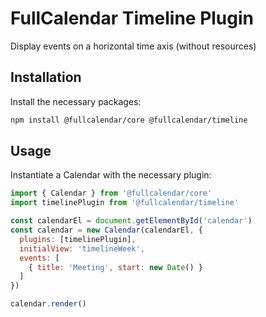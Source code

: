 
# FullCalendar Timeline Plugin

Display events on a horizontal time axis (without resources)

## Installation

Install the necessary packages:

```sh
npm install @fullcalendar/core @fullcalendar/timeline
```

## Usage

Instantiate a Calendar with the necessary plugin:

```js
import { Calendar } from '@fullcalendar/core'
import timelinePlugin from '@fullcalendar/timeline'

const calendarEl = document.getElementById('calendar')
const calendar = new Calendar(calendarEl, {
  plugins: [timelinePlugin],
  initialView: 'timelineWeek',
  events: [
    { title: 'Meeting', start: new Date() }
  ]
})

calendar.render()
```
